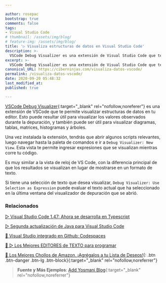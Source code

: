 ```yaml
---

author: rosepac
bootstrap: true
comments: false
tags:
- Visual Studio Code
# thumbnail: /assets/img/blog/
# feature-img: /assets/img/blog/
title: '▷ Visualiza estructuras de datos en Visual Studio Code'
description: >-
  VSCode Debug Visualizer es una extensión de Visual Studio Code que te permite visualizar estructuras de datos en tu editor.
excerpt: >-
  VSCode Debug Visualizer es una extensión de Visual Studio Code que te permite visualizar estructuras de datos en tu editor.
canonical_URL: https://ciberninjas.com/visualiza-datos-vscode/
permalink: /visualiza-datos-vscode/
date: 2020-09-20 05:48:32
last_modified_at: 
published: true

---
```


[VSCode Debug Visualizer](https://marketplace.visualstudio.com/items?itemName=hediet.debug-visualizer){:target="_blank" rel="nofollow,noreferer"} es una extensión de VSCode que te permite visualizar estructuras de datos en tu editor. Esto puede resultar útil para visualizar los valores observados durante la depuración, y también puede ser útil para visualizar diagramas, tablas, matrices, histogramas y árboles.

Una vez instalada la extensión, tendrás que abrir algunos scripts relevantes, luego navegar hasta la paleta de comandos e ir a `Debug Visualizer: New View`. Esta vista te permite ingresar expresiones que se visualizan mientras corre tu código.

Es muy similar a la vista de reloj de VS Code, con la diferencia principal de que los resultados se visualizan en lugar de mostrarse en un formato de texto.

Si tiene una selección de texto que desea visualizar, `Debug Visualizer: Use Selection as Expression` puede evaluar el texto actual que ha seleccionado en la última ventana del visualizador de depuración que se abrió.

### **Relacionados** <!-- omit in toc -->

[▷ Visual Studio Code 1.47: Ahora se desarrolla en Typescript](https://ciberninjas.com/visual-studio-code-1-47/)

[▷ Segunda actualización de Java para Visual Studio Code](https://ciberninjas.com/actualidad-java-visual-studio/)

[🥇 Visual Studio integrado en Github: Codespaces](https://ciberninjas.com/codespace-editor-github/)

[🥇 ▷ Los Mejores EDITORES de TEXTO para programar](https://ciberninjas.com/mejores-editores-texto/)

[🛒 Los Mejores Chollos de Amazon, ¡Agrégalos a tu Lista de Deseos!](https://www.amazon.es/shop/cibercursos "Los Mejores Chollos de Amazon, Ofertas Flash, Black Monday y Amazon Prime Day"){: .btn .btn-danger .btn-lg .btn-block}{:target="_blank" rel="nofollow,noreferrer"}

> **Fuente y Más Ejemplos**: [Add Yosmani Blog](https://addyosmani.com/blog/visualize-data-structures-vscode/ "Add Yosmani blog"){:target="_blank" rel="nofollow,noreferrer"}